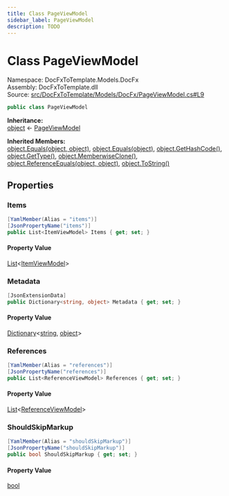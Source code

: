 ```yaml
---
title: Class PageViewModel
sidebar_label: PageViewModel
description: TODO
---
```


# Class PageViewModel
Namespace: DocFxToTemplate.Models.DocFx   
Assembly: DocFxToTemplate.dll  
Source: [src/DocFxToTemplate/Models/DocFx/PageViewModel.cs#L9](https://github.com/k-wojcik/DocFxToTemplate/blob/master/src/DocFxToTemplate/Models/DocFx/PageViewModel.cs#L9)    
   

```csharp title="src/DocFxToTemplate/Models/DocFx/PageViewModel.cs#L9" 
public class PageViewModel
```

**Inheritance:**   
[object](https://learn.microsoft.com/dotnet/api/system.object) &lt;- 
[PageViewModel](../DocFxToTemplate.Models.DocFx/PageViewModel)   

**Inherited Members:**   
[object.Equals(object, object)](https://learn.microsoft.com/dotnet/api/system.object.equals#system-object-equals(system-object-system-object)), [object.Equals(object)](https://learn.microsoft.com/dotnet/api/system.object.equals#system-object-equals(system-object)), [object.GetHashCode()](https://learn.microsoft.com/dotnet/api/system.object.gethashcode), [object.GetType()](https://learn.microsoft.com/dotnet/api/system.object.gettype), [object.MemberwiseClone()](https://learn.microsoft.com/dotnet/api/system.object.memberwiseclone), [object.ReferenceEquals(object, object)](https://learn.microsoft.com/dotnet/api/system.object.referenceequals), [object.ToString()](https://learn.microsoft.com/dotnet/api/system.object.tostring)   

   

## Properties
### Items
   
            
```csharp title="src/DocFxToTemplate/Models/DocFx/PageViewModel.cs#L11"
[YamlMember(Alias = "items")]
[JsonPropertyName("items")]
public List<ItemViewModel> Items { get; set; }
```   

#### Property Value
[List](https://learn.microsoft.com/dotnet/api/system.collections.generic.list-1)&lt;[ItemViewModel](../DocFxToTemplate.Models.DocFx/ItemViewModel)&gt;   
   
### Metadata
   
            
```csharp title="src/DocFxToTemplate/Models/DocFx/PageViewModel.cs#L24"
[JsonExtensionData]
public Dictionary<string, object> Metadata { get; set; }
```   

#### Property Value
[Dictionary](https://learn.microsoft.com/dotnet/api/system.collections.generic.dictionary-2)&lt;[string](https://learn.microsoft.com/dotnet/api/system.string), [object](https://learn.microsoft.com/dotnet/api/system.object)&gt;   
   
### References
   
            
```csharp title="src/DocFxToTemplate/Models/DocFx/PageViewModel.cs#L15"
[YamlMember(Alias = "references")]
[JsonPropertyName("references")]
public List<ReferenceViewModel> References { get; set; }
```   

#### Property Value
[List](https://learn.microsoft.com/dotnet/api/system.collections.generic.list-1)&lt;[ReferenceViewModel](../DocFxToTemplate.Models.DocFx/ReferenceViewModel)&gt;   
   
### ShouldSkipMarkup
   
            
```csharp title="src/DocFxToTemplate/Models/DocFx/PageViewModel.cs#L19"
[YamlMember(Alias = "shouldSkipMarkup")]
[JsonPropertyName("shouldSkipMarkup")]
public bool ShouldSkipMarkup { get; set; }
```   

#### Property Value
[bool](https://learn.microsoft.com/dotnet/api/system.boolean)   
   
   

   

   

   

   

   